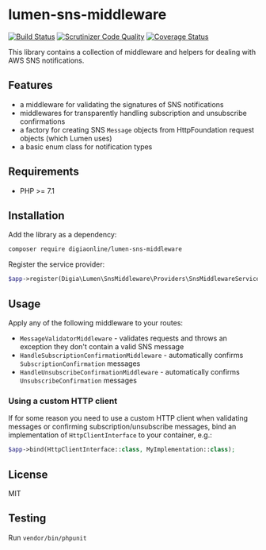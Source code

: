 # lumen-sns-middleware

[![Build Status](https://travis-ci.org/digiaonline/lumen-sns-middleware.svg?branch=master)](https://travis-ci.org/digiaonline/lumen-sns-middleware)
[![Scrutinizer Code Quality](https://scrutinizer-ci.com/g/digiaonline/lumen-sns-middleware/badges/quality-score.png?b=master)](https://scrutinizer-ci.com/g/digiaonline/lumen-sns-middleware/?branch=master)
[![Coverage Status](https://coveralls.io/repos/github/digiaonline/lumen-sns-middleware/badge.svg?branch=master)](https://coveralls.io/github/digiaonline/lumen-sns-middleware?branch=master)

This library contains a collection of middleware and helpers for dealing with AWS SNS notifications.

## Features

* a middleware for validating the signatures of SNS notifications
* middlewares for transparently handling subscription and unsubscribe confirmations
* a factory for creating SNS `Message` objects from HttpFoundation request objects (which Lumen uses)
* a basic enum class for notification types

## Requirements

* PHP >= 7.1

## Installation

Add the library as a dependency:

```bash
composer require digiaonline/lumen-sns-middleware 
```

Register the service provider:

```php
$app->register(Digia\Lumen\SnsMiddleware\Providers\SnsMiddlewareServiceProvider::class);
```

## Usage

Apply any of the following middleware to your routes:

* `MessageValidatorMiddleware` - validates requests and throws an exception they don't contain a valid SNS message
* `HandleSubscriptionConfirmationMiddleware` - automatically confirms `SubscriptionConfirmation` messages
* `HandleUnsubscribeConfirmationMiddleware` - automatically confirms `UnsubscribeConfirmation` messages

### Using a custom HTTP client

If for some reason you need to use a custom HTTP client when validating messages or confirming subscription/unsubscribe 
messages, bind an implementation of `HttpClientInterface` to your container, e.g.:

```php
$app->bind(HttpClientInterface::class, MyImplementation::class);
```

## License

MIT

## Testing

Run `vendor/bin/phpunit`
